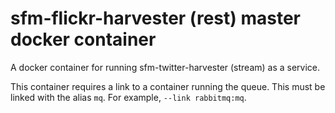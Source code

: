 # sfm-flickr-harvester (rest) master docker container

A docker container for running sfm-twitter-harvester (stream) as a service.

This container requires a link to a container running the queue. This
must be linked with the alias `mq`.  For example, `--link rabbitmq:mq`. 